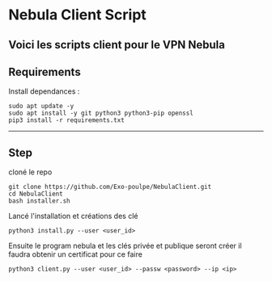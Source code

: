 # Nebula Client Script

Voici les scripts client pour le VPN Nebula
---

## Requirements

Install dependances :
```console
sudo apt update -y
sudo apt install -y git python3 python3-pip openssl 
pip3 install -r requirements.txt
```
---

## Step

cloné le repo
```console
git clone https://github.com/Exo-poulpe/NebulaClient.git
cd NebulaClient
bash installer.sh
```

Lancé l'installation et créations des clé
```console
python3 install.py --user <user_id>
```

Ensuite le program nebula et les clés privée et publique seront créer il faudra obtenir un certificat pour ce faire 
```console
python3 client.py --user <user_id> --passw <password> --ip <ip>
```

